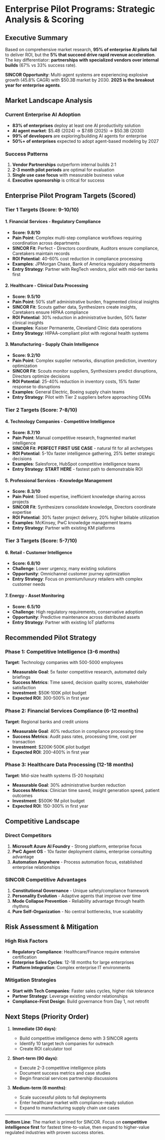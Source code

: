 # Enterprise Pilot Programs: Strategic Analysis & Scoring

## Executive Summary

Based on comprehensive market research, **95% of enterprise AI pilots fail** to deliver ROI, but the **5% that succeed drive rapid revenue acceleration**. The key differentiator: **partnerships with specialized vendors over internal builds** (67% vs 33% success rate).

**SINCOR Opportunity**: Multi-agent systems are experiencing explosive growth (45.8% CAGR) with $50.3B market by 2030. **2025 is the breakout year for enterprise agents**.

## Market Landscape Analysis

### Current Enterprise AI Adoption
- **83% of enterprises** deploy at least one AI productivity solution
- **AI agent market**: $5.4B (2024) → $7.6B (2025) → $50.3B (2030)
- **99% of developers** are exploring/building AI agents for enterprise
- **50%+ of enterprises** expected to adopt agent-based modeling by 2027

### Success Patterns
1. **Vendor Partnerships** outperform internal builds 2:1
2. **2-3 month pilot periods** are optimal for evaluation
3. **Single use case focus** with measurable business value
4. **Executive sponsorship** is critical for success

## Enterprise Pilot Program Targets (Scored)

### Tier 1 Targets (Score: 9-10/10)

#### 1. **Financial Services - Regulatory Compliance** 
- **Score: 9.8/10**
- **Pain Point**: Complex multi-step compliance workflows requiring coordination across departments
- **SINCOR Fit**: Perfect - Directors coordinate, Auditors ensure compliance, Caretakers maintain records
- **ROI Potential**: 40-60% cost reduction in compliance processing
- **Examples**: JPMorgan Chase, Bank of America regulatory departments
- **Entry Strategy**: Partner with RegTech vendors, pilot with mid-tier banks first

#### 2. **Healthcare - Clinical Data Processing**
- **Score: 9.5/10** 
- **Pain Point**: 50% staff administrative burden, fragmented clinical insights
- **SINCOR Fit**: Scouts gather data, Synthesizers create insights, Caretakers ensure HIPAA compliance
- **ROI Potential**: 30% reduction in administrative burden, 50% faster clinical insights
- **Examples**: Kaiser Permanente, Cleveland Clinic data operations
- **Entry Strategy**: HIPAA-compliant pilot with regional health systems

#### 3. **Manufacturing - Supply Chain Intelligence**
- **Score: 9.2/10**
- **Pain Point**: Complex supplier networks, disruption prediction, inventory optimization
- **SINCOR Fit**: Scouts monitor suppliers, Synthesizers predict disruptions, Directors optimize decisions  
- **ROI Potential**: 25-40% reduction in inventory costs, 15% faster response to disruptions
- **Examples**: General Electric, Boeing supply chain teams
- **Entry Strategy**: Pilot with Tier 2 suppliers before approaching OEMs

### Tier 2 Targets (Score: 7-8/10)

#### 4. **Technology Companies - Competitive Intelligence**
- **Score: 8.7/10**
- **Pain Point**: Manual competitive research, fragmented market intelligence
- **SINCOR Fit**: **PERFECT FIRST USE CASE** - natural fit for all archetypes
- **ROI Potential**: 5-10x faster intelligence gathering, 25% better strategic decisions
- **Examples**: Salesforce, HubSpot competitive intelligence teams
- **Entry Strategy**: **START HERE** - fastest path to demonstrable ROI

#### 5. **Professional Services - Knowledge Management** 
- **Score: 8.3/10**
- **Pain Point**: Siloed expertise, inefficient knowledge sharing across projects
- **SINCOR Fit**: Synthesizers consolidate knowledge, Directors coordinate expertise
- **ROI Potential**: 30% faster project delivery, 20% higher billable utilization
- **Examples**: McKinsey, PwC knowledge management teams
- **Entry Strategy**: Partner with existing KM platforms

### Tier 3 Targets (Score: 5-7/10)

#### 6. **Retail - Customer Intelligence**
- **Score: 6.8/10**
- **Challenge**: Lower urgency, many existing solutions
- **Opportunity**: Omnichannel customer journey optimization
- **Entry Strategy**: Focus on premium/luxury retailers with complex customer needs

#### 7. **Energy - Asset Monitoring**
- **Score: 6.5/10** 
- **Challenge**: High regulatory requirements, conservative adoption
- **Opportunity**: Predictive maintenance across distributed assets
- **Entry Strategy**: Partner with existing IoT platforms

## Recommended Pilot Strategy

### Phase 1: Competitive Intelligence (3-6 months)
**Target**: Technology companies with 500-5000 employees
- **Measurable Goal**: 5x faster competitive research, automated daily briefings
- **Success Metrics**: Time saved, decision quality scores, stakeholder satisfaction
- **Investment**: $50K-100K pilot budget
- **Expected ROI**: 300-500% in first year

### Phase 2: Financial Services Compliance (6-12 months)
**Target**: Regional banks and credit unions  
- **Measurable Goal**: 40% reduction in compliance processing time
- **Success Metrics**: Audit pass rates, processing time, cost per transaction
- **Investment**: $200K-500K pilot budget
- **Expected ROI**: 200-400% in first year

### Phase 3: Healthcare Data Processing (12-18 months)
**Target**: Mid-size health systems (5-20 hospitals)
- **Measurable Goal**: 30% administrative burden reduction
- **Success Metrics**: Clinician time saved, insight generation speed, patient outcomes
- **Investment**: $500K-1M pilot budget  
- **Expected ROI**: 150-300% in first year

## Competitive Landscape

### Direct Competitors
1. **Microsoft Azure AI Foundry** - Strong platform, enterprise focus
2. **PwC Agent OS** - 10x faster deployment claims, enterprise consulting advantage
3. **Automation Anywhere** - Process automation focus, established enterprise relationships

### SINCOR Competitive Advantages
1. **Constitutional Governance** - Unique safety/compliance framework
2. **Personality Evolution** - Adaptive agents that improve over time
3. **Mode Collapse Prevention** - Reliability advantage through health rhythms  
4. **Pure Self-Organization** - No central bottlenecks, true scalability

## Risk Assessment & Mitigation

### High Risk Factors
- **Regulatory Compliance**: Healthcare/Finance require extensive certification
- **Enterprise Sales Cycles**: 12-18 months for large enterprises
- **Platform Integration**: Complex enterprise IT environments

### Mitigation Strategies
- **Start with Tech Companies**: Faster sales cycles, higher risk tolerance
- **Partner Strategy**: Leverage existing vendor relationships
- **Compliance-First Design**: Build governance from Day 1, not retrofit

## Next Steps (Priority Order)

1. **Immediate (30 days)**:
   - Build competitive intelligence demo with 3 SINCOR agents
   - Identify 10 target tech companies for outreach
   - Create ROI calculator tool

2. **Short-term (90 days)**:
   - Execute 2-3 competitive intelligence pilots
   - Document success metrics and case studies  
   - Begin financial services partnership discussions

3. **Medium-term (6 months)**:
   - Scale successful pilots to full deployments
   - Enter healthcare market with compliance-ready solution
   - Expand to manufacturing supply chain use cases

---

**Bottom Line**: The market is primed for SINCOR. Focus on **competitive intelligence first** for fastest time-to-value, then expand to higher-value regulated industries with proven success stories.